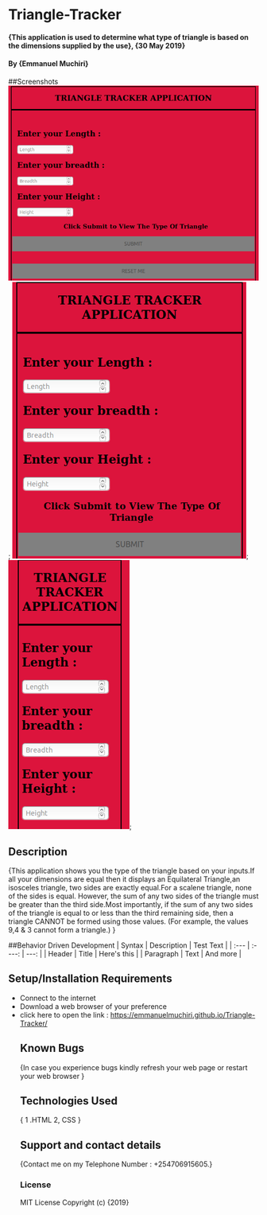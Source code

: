 # Triangle-Tracker

#### {This application is used to determine what type of triangle is based on the dimensions supplied by the use}, {30 May 2019}

#### By **{Emmanuel Muchiri}**

##Screenshots
![Large Device](images/large-screen.png);
![Medium Device](images/medium_device.png);
![Small Device](images/small_device.png);

## Description

{This application shows you the type of the triangle based on your inputs.If all your dimensions are equal then it displays an Equilateral Triangle,an isosceles triangle, two sides are exactly equal.For a scalene triangle, none of the sides is equal. However, the sum of any two sides of the triangle must be greater than the third side.Most importantly, if the sum of any two sides of the triangle is equal to or less than the third remaining side, then a triangle CANNOT be formed using those values. (For example, the values 9,4 & 3 cannot form a triangle.)  }

##Behavior Driven Development
| Syntax      | Description | Test Text     |
| :---        |    :----:   |          ---: |
| Header      | Title       | Here's this   |
| Paragraph   | Text        | And more      |

## Setup/Installation Requirements

-   Connect to the internet
-   Download a web browser of your preference
-   click here to open the link : <https://emmanuelmuchiri.github.io/Triangle-Tracker/>
    ## Known Bugs
    {In case you experience bugs kindly refresh your web page or restart your web browser }
    ## Technologies Used
    { 1 .HTML
      2, CSS }
    ## Support and contact details
    {Contact me on my Telephone Number : +254706915605.}
    ### License
    MIT License
    Copyright (c) {2019}
